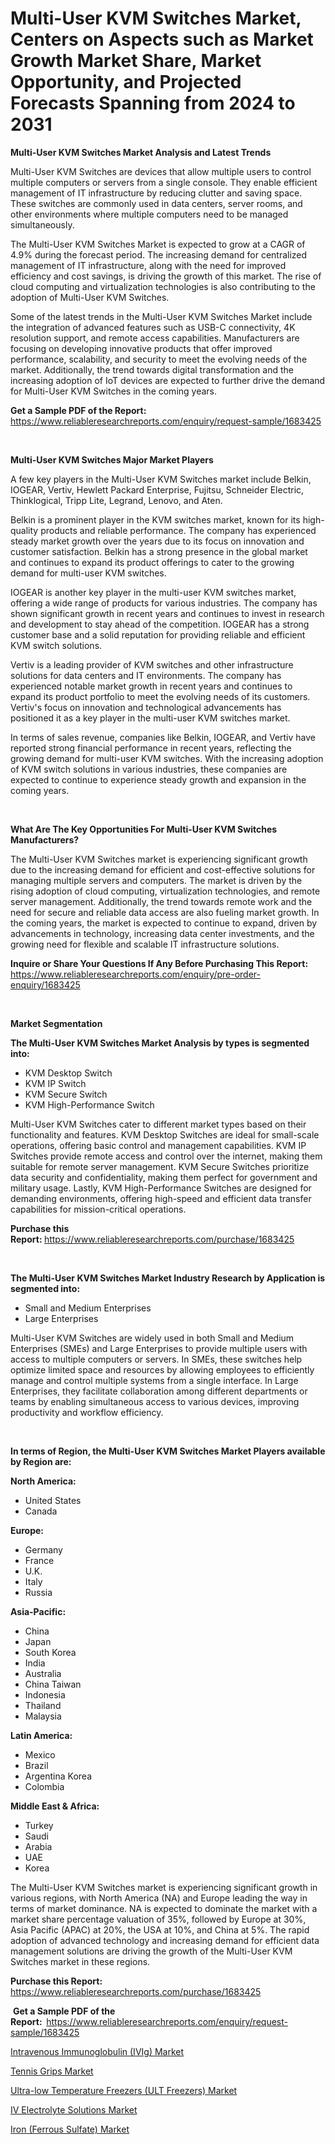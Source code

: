 <p><h1>Multi-User KVM Switches Market, Centers on Aspects such as Market Growth Market Share, Market Opportunity, and Projected Forecasts Spanning from 2024 to 2031</h1></p><p><strong>Multi-User KVM Switches Market Analysis and Latest Trends</strong></p>
<p><p>Multi-User KVM Switches are devices that allow multiple users to control multiple computers or servers from a single console. They enable efficient management of IT infrastructure by reducing clutter and saving space. These switches are commonly used in data centers, server rooms, and other environments where multiple computers need to be managed simultaneously.</p><p>The Multi-User KVM Switches Market is expected to grow at a CAGR of 4.9% during the forecast period. The increasing demand for centralized management of IT infrastructure, along with the need for improved efficiency and cost savings, is driving the growth of this market. The rise of cloud computing and virtualization technologies is also contributing to the adoption of Multi-User KVM Switches.</p><p>Some of the latest trends in the Multi-User KVM Switches Market include the integration of advanced features such as USB-C connectivity, 4K resolution support, and remote access capabilities. Manufacturers are focusing on developing innovative products that offer improved performance, scalability, and security to meet the evolving needs of the market. Additionally, the trend towards digital transformation and the increasing adoption of IoT devices are expected to further drive the demand for Multi-User KVM Switches in the coming years.</p></p>
<p><strong>Get a Sample PDF of the Report:&nbsp;</strong> <a href="https://www.reliableresearchreports.com/enquiry/request-sample/1683425">https://www.reliableresearchreports.com/enquiry/request-sample/1683425</a></p>
<p>&nbsp;</p>
<p><strong>Multi-User KVM Switches Major Market Players</strong></p>
<p><p>A few key players in the Multi-User KVM Switches market include Belkin, IOGEAR, Vertiv, Hewlett Packard Enterprise, Fujitsu, Schneider Electric, Thinklogical, Tripp Lite, Legrand, Lenovo, and Aten. </p><p>Belkin is a prominent player in the KVM switches market, known for its high-quality products and reliable performance. The company has experienced steady market growth over the years due to its focus on innovation and customer satisfaction. Belkin has a strong presence in the global market and continues to expand its product offerings to cater to the growing demand for multi-user KVM switches.</p><p>IOGEAR is another key player in the multi-user KVM switches market, offering a wide range of products for various industries. The company has shown significant growth in recent years and continues to invest in research and development to stay ahead of the competition. IOGEAR has a strong customer base and a solid reputation for providing reliable and efficient KVM switch solutions.</p><p>Vertiv is a leading provider of KVM switches and other infrastructure solutions for data centers and IT environments. The company has experienced notable market growth in recent years and continues to expand its product portfolio to meet the evolving needs of its customers. Vertiv's focus on innovation and technological advancements has positioned it as a key player in the multi-user KVM switches market.</p><p>In terms of sales revenue, companies like Belkin, IOGEAR, and Vertiv have reported strong financial performance in recent years, reflecting the growing demand for multi-user KVM switches. With the increasing adoption of KVM switch solutions in various industries, these companies are expected to continue to experience steady growth and expansion in the coming years.</p></p>
<p>&nbsp;</p>
<p><strong>What Are The Key Opportunities For Multi-User KVM Switches Manufacturers?</strong></p>
<p><p>The Multi-User KVM Switches market is experiencing significant growth due to the increasing demand for efficient and cost-effective solutions for managing multiple servers and computers. The market is driven by the rising adoption of cloud computing, virtualization technologies, and remote server management. Additionally, the trend towards remote work and the need for secure and reliable data access are also fueling market growth. In the coming years, the market is expected to continue to expand, driven by advancements in technology, increasing data center investments, and the growing need for flexible and scalable IT infrastructure solutions.</p></p>
<p><strong>Inquire or Share Your Questions If Any Before Purchasing This Report:</strong> <a href="https://www.reliableresearchreports.com/enquiry/pre-order-enquiry/1683425">https://www.reliableresearchreports.com/enquiry/pre-order-enquiry/1683425</a></p>
<p>&nbsp;</p>
<p><strong>Market Segmentation</strong></p>
<p><strong>The Multi-User KVM Switches Market Analysis by types is segmented into:</strong></p>
<p><ul><li>KVM Desktop Switch</li><li>KVM IP Switch</li><li>KVM Secure Switch</li><li>KVM High-Performance Switch</li></ul></p>
<p><p>Multi-User KVM Switches cater to different market types based on their functionality and features. KVM Desktop Switches are ideal for small-scale operations, offering basic control and management capabilities. KVM IP Switches provide remote access and control over the internet, making them suitable for remote server management. KVM Secure Switches prioritize data security and confidentiality, making them perfect for government and military usage. Lastly, KVM High-Performance Switches are designed for demanding environments, offering high-speed and efficient data transfer capabilities for mission-critical operations.</p></p>
<p><strong>Purchase this Report:&nbsp;</strong><a href="https://www.reliableresearchreports.com/purchase/1683425">https://www.reliableresearchreports.com/purchase/1683425</a></p>
<p>&nbsp;</p>
<p><strong>The Multi-User KVM Switches Market Industry Research by Application is segmented into:</strong></p>
<p><ul><li>Small and Medium Enterprises</li><li>Large Enterprises</li></ul></p>
<p><p>Multi-User KVM Switches are widely used in both Small and Medium Enterprises (SMEs) and Large Enterprises to provide multiple users with access to multiple computers or servers. In SMEs, these switches help optimize limited space and resources by allowing employees to efficiently manage and control multiple systems from a single interface. In Large Enterprises, they facilitate collaboration among different departments or teams by enabling simultaneous access to various devices, improving productivity and workflow efficiency.</p></p>
<p>&nbsp;</p>
<p><strong>In terms of Region, the Multi-User KVM Switches Market Players available by Region are:</strong></p>
<p>
    <p> <strong> North America: </strong>
        <ul>
            <li>United States</li>
            <li>Canada</li>
        </ul>
        </p> 
    <p> <strong> Europe: </strong>
        <ul>
            <li>Germany</li>
            <li>France</li>
            <li>U.K.</li>
            <li>Italy</li>
            <li>Russia</li>
        </ul>
        </p> 
    <p> <strong> Asia-Pacific: </strong>
        <ul>
            <li>China</li>
            <li>Japan</li>
            <li>South Korea</li>
            <li>India</li>
            <li>Australia</li>
            <li>China Taiwan</li>
            <li>Indonesia</li>
            <li>Thailand</li>
            <li>Malaysia</li>
        </ul>
        </p> 
    <p> <strong> Latin America: </strong>
        <ul>
            <li>Mexico</li>
            <li>Brazil</li>
            <li>Argentina Korea</li>
            <li>Colombia</li>
        </ul>
        </p> 
    <p> <strong> Middle East & Africa: </strong>
        <ul>
            <li>Turkey</li>
            <li>Saudi</li>
            <li>Arabia</li>
            <li>UAE</li>
            <li>Korea</li>
        </ul>
    </p>
    </p>
<p><p>The Multi-User KVM Switches market is experiencing significant growth in various regions, with North America (NA) and Europe leading the way in terms of market dominance. NA is expected to dominate the market with a market share percentage valuation of 35%, followed by Europe at 30%, Asia Pacific (APAC) at 20%, the USA at 10%, and China at 5%. The rapid adoption of advanced technology and increasing demand for efficient data management solutions are driving the growth of the Multi-User KVM Switches market in these regions.</p></p>
<p><strong>Purchase this Report: </strong><a href="https://www.reliableresearchreports.com/purchase/1683425">https://www.reliableresearchreports.com/purchase/1683425</a></p>
<p>&nbsp;<strong>Get a Sample PDF of the Report:&nbsp;&nbsp;</strong><a href="https://www.reliableresearchreports.com/enquiry/request-sample/1683425">https://www.reliableresearchreports.com/enquiry/request-sample/1683425</a></p>
<p><strong></strong></p>
<p><p><a href="https://issuu.com/reportprime-2/docs/intravenous-immunoglobulin-ivig-market-size-2030.p">Intravenous Immunoglobulin (IVIg) Market</a></p><p><a href="https://medium.com/@samanthamills76/tennis-grips-market-report-reveals-the-latest-trends-and-growth-opportunities-of-this-market-a98c2f33aee8">Tennis Grips Market</a></p><p><a href="https://github.com/gulaimolin/Market-Research-Report-List-3/blob/main/ultra-low-temperature-freezers-ult-freezers-market.md">Ultra-low Temperature Freezers (ULT Freezers) Market</a></p><p><a href="https://issuu.com/reportprime-2/docs/iv-electrolyte-solutions-market-size-2030.pptx">IV Electrolyte Solutions Market</a></p><p><a href="https://github.com/mauripalmi/Market-Research-Report-List-2/blob/main/iron-ferrous-sulfate-market.md">Iron (Ferrous Sulfate) Market</a></p></p>